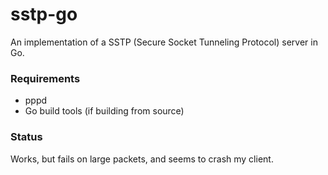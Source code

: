 # sstp-go
An implementation of a SSTP (Secure Socket Tunneling Protocol) server in Go.

### Requirements
- pppd
- Go build tools (if building from source)

### Status
Works, but fails on large packets, and seems to crash my client.
